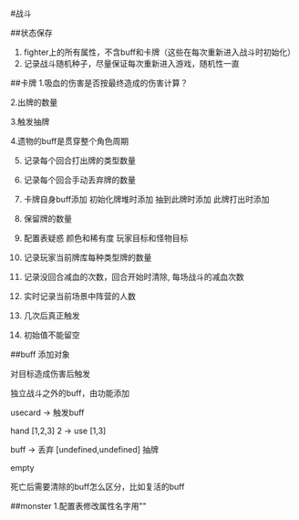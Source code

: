 #战斗

##状态保存
1. fighter上的所有属性，不含buff和卡牌（这些在每次重新进入战斗时初始化）
2. 记录战斗随机种子，尽量保证每次重新进入游戏，随机性一直


##卡牌
1.吸血的伤害是否按最终造成的伤害计算？

2.出牌的数量

3.触发抽牌

4.遗物的buff是贯穿整个角色周期

5. 记录每个回合打出牌的类型数量 
6. 记录每个回合手动丢弃牌的数量

7. 卡牌自身buff添加
    初始化牌堆时添加
    抽到此牌时添加
    此牌打出时添加

8. 保留牌的数量

9. 配置表疑惑
    颜色和稀有度
    玩家目标和怪物目标

10. 记录玩家当前牌库每种类型牌的数量

11. 记录没回合减血的次数，回合开始时清除, 每场战斗的减血次数

12. 实时记录当前场景中阵营的人数

13. 几次后真正触发

14. 初始值不能留空

##buff
添加对象

对目标造成伤害后触发

独立战斗之外的buff，由功能添加

usecard -> 触发buff 

hand [1,2,3]
2 -> use [1,3]

buff -> 丢弃 [undefined,undefined]
        抽牌


empty

死亡后需要清除的buff怎么区分，比如复活的buff

##monster
1.配置表修改属性名字用""


